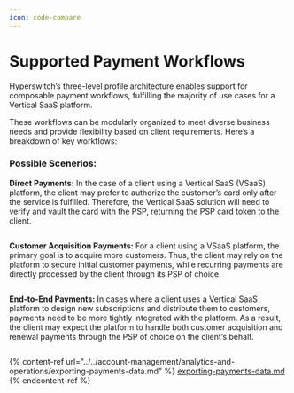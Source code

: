```yaml
---
icon: code-compare
---
```


# Supported Payment Workflows

Hyperswitch’s three-level profile architecture enables support for composable payment workflows, fulfilling the majority of use cases for a Vertical SaaS platform.&#x20;

These workflows can be modularly organized to meet diverse business needs and provide flexibility based on client requirements. Here’s a breakdown of key workflows:

### Possible Scenerios:

**Direct Payments:** In the case of a client using a Vertical SaaS (VSaaS) platform, the client may prefer to authorize the customer’s card only after the service is fulfilled. Therefore, the Vertical SaaS solution will need to verify and vault the card with the PSP, returning the PSP card token to the client.

<figure><img src="../../../.gitbook/assets/Screenshot 2024-11-06 at 2.31.01 AM.png" alt=""><figcaption></figcaption></figure>

**Customer Acquisition Payments:** For a client using a VSaaS platform, the primary goal is to acquire more customers. Thus, the client may rely on the platform to secure initial customer payments, while recurring payments are directly processed by the client through its PSP of choice.

<figure><img src="../../../.gitbook/assets/Screenshot 2024-11-06 at 2.31.30 AM.png" alt=""><figcaption></figcaption></figure>

**End-to-End Payments:** In cases where a client uses a Vertical SaaS platform to design new subscriptions and distribute them to customers, payments need to be more tightly integrated with the platform. As a result, the client may expect the platform to handle both customer acquisition and renewal payments through the PSP of choice on the client’s behalf.

<figure><img src="../../../.gitbook/assets/Screenshot 2024-11-06 at 2.31.56 AM.png" alt=""><figcaption></figcaption></figure>

{% content-ref url="../../account-management/analytics-and-operations/exporting-payments-data.md" %}
[exporting-payments-data.md](../../account-management/analytics-and-operations/exporting-payments-data.md)
{% endcontent-ref %}
